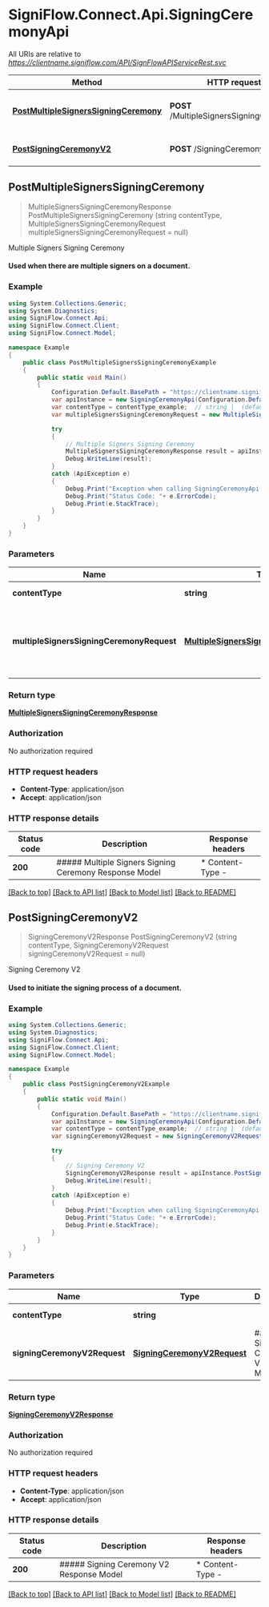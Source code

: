 # SigniFlow.Connect.Api.SigningCeremonyApi

All URIs are relative to *https://clientname.signiflow.com/API/SignFlowAPIServiceRest.svc*

Method | HTTP request | Description
------------- | ------------- | -------------
[**PostMultipleSignersSigningCeremony**](SigningCeremonyApi.md#postmultiplesignerssigningceremony) | **POST** /MultipleSignersSigningCeremony | Multiple Signers Signing Ceremony
[**PostSigningCeremonyV2**](SigningCeremonyApi.md#postsigningceremonyv2) | **POST** /SigningCeremonyV2 | Signing Ceremony V2



## PostMultipleSignersSigningCeremony

> MultipleSignersSigningCeremonyResponse PostMultipleSignersSigningCeremony (string contentType, MultipleSignersSigningCeremonyRequest multipleSignersSigningCeremonyRequest = null)

Multiple Signers Signing Ceremony

#### Used when there are multiple signers on a document.

### Example

```csharp
using System.Collections.Generic;
using System.Diagnostics;
using SigniFlow.Connect.Api;
using SigniFlow.Connect.Client;
using SigniFlow.Connect.Model;

namespace Example
{
    public class PostMultipleSignersSigningCeremonyExample
    {
        public static void Main()
        {
            Configuration.Default.BasePath = "https://clientname.signiflow.com/API/SignFlowAPIServiceRest.svc";
            var apiInstance = new SigningCeremonyApi(Configuration.Default);
            var contentType = contentType_example;  // string |  (default to "application/json")
            var multipleSignersSigningCeremonyRequest = new MultipleSignersSigningCeremonyRequest(); // MultipleSignersSigningCeremonyRequest | ##### Multiple Signers Signing Ceremony Request Model (optional) 

            try
            {
                // Multiple Signers Signing Ceremony
                MultipleSignersSigningCeremonyResponse result = apiInstance.PostMultipleSignersSigningCeremony(contentType, multipleSignersSigningCeremonyRequest);
                Debug.WriteLine(result);
            }
            catch (ApiException e)
            {
                Debug.Print("Exception when calling SigningCeremonyApi.PostMultipleSignersSigningCeremony: " + e.Message );
                Debug.Print("Status Code: "+ e.ErrorCode);
                Debug.Print(e.StackTrace);
            }
        }
    }
}
```

### Parameters


Name | Type | Description  | Notes
------------- | ------------- | ------------- | -------------
 **contentType** | **string**|  | [default to &quot;application/json&quot;]
 **multipleSignersSigningCeremonyRequest** | [**MultipleSignersSigningCeremonyRequest**](MultipleSignersSigningCeremonyRequest.md)| ##### Multiple Signers Signing Ceremony Request Model | [optional] 

### Return type

[**MultipleSignersSigningCeremonyResponse**](MultipleSignersSigningCeremonyResponse.md)

### Authorization

No authorization required

### HTTP request headers

- **Content-Type**: application/json
- **Accept**: application/json


### HTTP response details
| Status code | Description | Response headers |
|-------------|-------------|------------------|
| **200** | ##### Multiple Signers Signing Ceremony Response Model |  * Content-Type -  <br>  |

[[Back to top]](#)
[[Back to API list]](../README.md#documentation-for-api-endpoints)
[[Back to Model list]](../README.md#documentation-for-models)
[[Back to README]](../README.md)


## PostSigningCeremonyV2

> SigningCeremonyV2Response PostSigningCeremonyV2 (string contentType, SigningCeremonyV2Request signingCeremonyV2Request = null)

Signing Ceremony V2

#### Used to initiate the signing process of a document.

### Example

```csharp
using System.Collections.Generic;
using System.Diagnostics;
using SigniFlow.Connect.Api;
using SigniFlow.Connect.Client;
using SigniFlow.Connect.Model;

namespace Example
{
    public class PostSigningCeremonyV2Example
    {
        public static void Main()
        {
            Configuration.Default.BasePath = "https://clientname.signiflow.com/API/SignFlowAPIServiceRest.svc";
            var apiInstance = new SigningCeremonyApi(Configuration.Default);
            var contentType = contentType_example;  // string |  (default to "application/json")
            var signingCeremonyV2Request = new SigningCeremonyV2Request(); // SigningCeremonyV2Request | ##### Signing Ceremony V2 Request Model (optional) 

            try
            {
                // Signing Ceremony V2
                SigningCeremonyV2Response result = apiInstance.PostSigningCeremonyV2(contentType, signingCeremonyV2Request);
                Debug.WriteLine(result);
            }
            catch (ApiException e)
            {
                Debug.Print("Exception when calling SigningCeremonyApi.PostSigningCeremonyV2: " + e.Message );
                Debug.Print("Status Code: "+ e.ErrorCode);
                Debug.Print(e.StackTrace);
            }
        }
    }
}
```

### Parameters


Name | Type | Description  | Notes
------------- | ------------- | ------------- | -------------
 **contentType** | **string**|  | [default to &quot;application/json&quot;]
 **signingCeremonyV2Request** | [**SigningCeremonyV2Request**](SigningCeremonyV2Request.md)| ##### Signing Ceremony V2 Request Model | [optional] 

### Return type

[**SigningCeremonyV2Response**](SigningCeremonyV2Response.md)

### Authorization

No authorization required

### HTTP request headers

- **Content-Type**: application/json
- **Accept**: application/json


### HTTP response details
| Status code | Description | Response headers |
|-------------|-------------|------------------|
| **200** | ##### Signing Ceremony V2 Response Model |  * Content-Type -  <br>  |

[[Back to top]](#)
[[Back to API list]](../README.md#documentation-for-api-endpoints)
[[Back to Model list]](../README.md#documentation-for-models)
[[Back to README]](../README.md)

